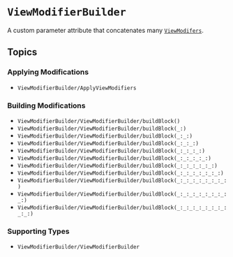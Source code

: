 # ``ViewModifierBuilder``

A custom parameter attribute that concatenates many [`ViewModifers`](https://developer.apple.com/documentation/swiftui/viewmodifier).

## Topics

### Applying Modifications
- ``ViewModifierBuilder/ApplyViewModifiers``

### Building Modifications
- ``ViewModifierBuilder/ViewModifierBuilder/buildBlock()``
- ``ViewModifierBuilder/ViewModifierBuilder/buildBlock(_:)``
- ``ViewModifierBuilder/ViewModifierBuilder/buildBlock(_:_:)``
- ``ViewModifierBuilder/ViewModifierBuilder/buildBlock(_:_:_:)``
- ``ViewModifierBuilder/ViewModifierBuilder/buildBlock(_:_:_:_:)``
- ``ViewModifierBuilder/ViewModifierBuilder/buildBlock(_:_:_:_:_:)``
- ``ViewModifierBuilder/ViewModifierBuilder/buildBlock(_:_:_:_:_:_:)``
- ``ViewModifierBuilder/ViewModifierBuilder/buildBlock(_:_:_:_:_:_:_:)``
- ``ViewModifierBuilder/ViewModifierBuilder/buildBlock(_:_:_:_:_:_:_:_:)``
- ``ViewModifierBuilder/ViewModifierBuilder/buildBlock(_:_:_:_:_:_:_:_:_:)``
- ``ViewModifierBuilder/ViewModifierBuilder/buildBlock(_:_:_:_:_:_:_:_:_:_:)``

### Supporting Types
- ``ViewModifierBuilder/ViewModifierBuilder``
